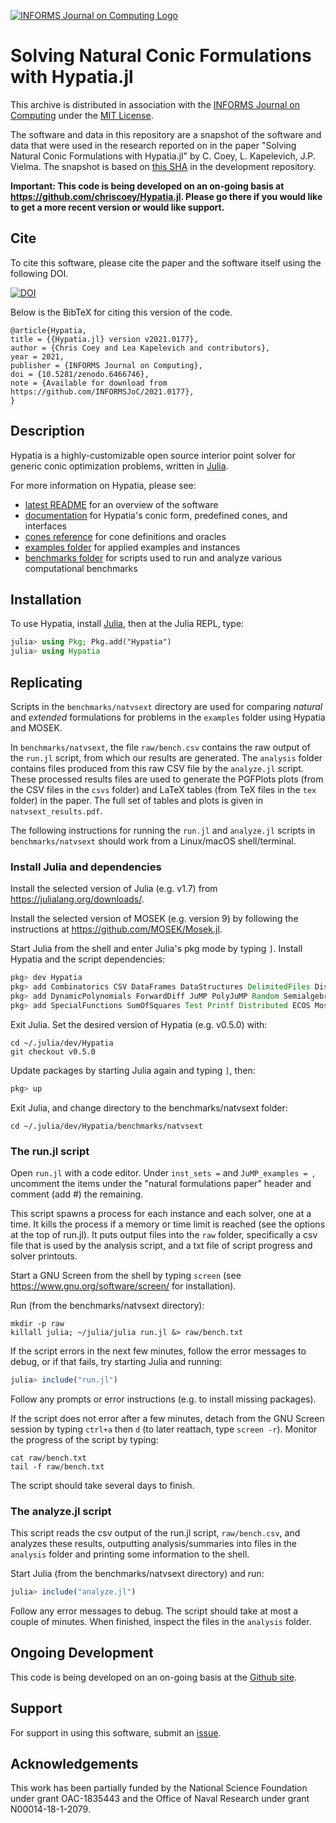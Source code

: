 [![INFORMS Journal on Computing Logo](https://INFORMSJoC.github.io/logos/INFORMS_Journal_on_Computing_Header.jpg)](https://pubsonline.informs.org/journal/ijoc)

# Solving Natural Conic Formulations with Hypatia.jl

This archive is distributed in association with the [INFORMS Journal on
Computing](https://pubsonline.informs.org/journal/ijoc) under the [MIT License](LICENSE).

The software and data in this repository are a snapshot of the software and data
that were used in the research reported on in the paper
"Solving Natural Conic Formulations with Hypatia.jl" by C. Coey, L. Kapelevich, J.P. Vielma.
The snapshot is based on
[this SHA](https://github.com/chriscoey/Hypatia.jl/commit/2a5230db92c285d09cb9cfeb40571bb58a808ea3)
in the development repository.

**Important: This code is being developed on an on-going basis at
https://github.com/chriscoey/Hypatia.jl. Please go there if you would like to
get a more recent version or would like support.**

## Cite

To cite this software, please cite the paper and the software itself using the following DOI.

[![DOI](https://zenodo.org/badge/DOI/10.5281/zenodo.6466746.svg)](https://doi.org/10.5281/zenodo.6466746)

Below is the BibTeX for citing this version of the code.

```
@article{Hypatia,
title = {{Hypatia.jl} version v2021.0177},
author = {Chris Coey and Lea Kapelevich and contributors},
year = 2021,
publisher = {INFORMS Journal on Computing},
doi = {10.5281/zenodo.6466746},
note = {Available for download from https://github.com/INFORMSJoC/2021.0177},
}
```

## Description

Hypatia is a highly-customizable open source interior point solver for generic conic optimization problems, written in [Julia](https://julialang.org/).

For more information on Hypatia, please see:
- [latest README](https://github.com/chriscoey/Hypatia.jl#readme) for an overview of the software
- [documentation](https://chriscoey.github.io/Hypatia.jl/dev) for Hypatia's conic form, predefined cones, and interfaces
- [cones reference](https://github.com/chriscoey/Hypatia.jl/wiki/files/coneref.pdf) for cone definitions and oracles
- [examples folder](https://github.com/chriscoey/Hypatia.jl/tree/master/examples) for applied examples and instances
- [benchmarks folder](https://github.com/chriscoey/Hypatia.jl/tree/master/benchmarks) for scripts used to run and analyze various computational benchmarks

## Installation

To use Hypatia, install [Julia](https://julialang.org/downloads/), then at the Julia REPL, type:
```julia
julia> using Pkg; Pkg.add("Hypatia")
julia> using Hypatia
```

## Replicating

Scripts in the `benchmarks/natvsext` directory are used for comparing _natural_ and _extended_ formulations for problems in the `examples` folder using Hypatia and MOSEK.

In `benchmarks/natvsext`, the file `raw/bench.csv` contains the raw output of the `run.jl` script, from which our results are generated.
The `analysis` folder contains files produced from this raw CSV file by the `analyze.jl` script.
These processed results files are used to generate the PGFPlots plots (from the CSV files in the `csvs` folder) and LaTeX tables (from TeX files in the `tex` folder) in the paper.
The full set of tables and plots is given in `natvsext_results.pdf`.

The following instructions for running the `run.jl` and `analyze.jl` scripts in `benchmarks/natvsext` should work from a Linux/macOS shell/terminal.

### Install Julia and dependencies

Install the selected version of Julia (e.g. v1.7) from https://julialang.org/downloads/.

Install the selected version of MOSEK (e.g. version 9) by following the instructions at https://github.com/MOSEK/Mosek.jl.

Start Julia from the shell and enter Julia's pkg mode by typing `]`.
Install Hypatia and the script dependencies:
```julia
pkg> dev Hypatia
pkg> add Combinatorics CSV DataFrames DataStructures DelimitedFiles Distributions
pkg> add DynamicPolynomials ForwardDiff JuMP PolyJuMP Random SemialgebraicSets
pkg> add SpecialFunctions SumOfSquares Test Printf Distributed ECOS MosekTools
```
Exit Julia.
Set the desired version of Hypatia (e.g. v0.5.0) with:
```shell
cd ~/.julia/dev/Hypatia
git checkout v0.5.0
```
Update packages by starting Julia again and typing `]`, then:
```julia
pkg> up
```
Exit Julia, and change directory to the benchmarks/natvsext folder:
```shell
cd ~/.julia/dev/Hypatia/benchmarks/natvsext
```

### The run.jl script

Open `run.jl` with a code editor.
Under `inst_sets =` and `JuMP_examples = `, uncomment the items under the "natural formulations paper" header and comment (add #) the remaining.

This script spawns a process for each instance and each solver, one at a time.
It kills the process if a memory or time limit is reached (see the options at the top of run.jl).
It puts output files into the `raw` folder, specifically a csv file that is used by the analysis script, and a txt file of script progress and solver printouts.

Start a GNU Screen from the shell by typing `screen`
(see https://www.gnu.org/software/screen/ for installation).

Run (from the benchmarks/natvsext directory):
```shell
mkdir -p raw
killall julia; ~/julia/julia run.jl &> raw/bench.txt
```
If the script errors in the next few minutes, follow the error messages to debug, or if that fails, try starting Julia and running:
```julia
julia> include("run.jl")
```
Follow any prompts or error instructions (e.g. to install missing packages).

If the script does not error after a few minutes, detach from the GNU Screen session by typing `ctrl+a` then `d` (to later reattach, type `screen -r`).
Monitor the progress of the script by typing:
```shell
cat raw/bench.txt
tail -f raw/bench.txt
```
The script should take several days to finish.

### The analyze.jl script

This script reads the csv output of the run.jl script, `raw/bench.csv`, and analyzes these results, outputting analysis/summaries into files in the `analysis` folder and printing some information to the shell.

Start Julia (from the benchmarks/natvsext directory) and run:
```julia
julia> include("analyze.jl")
```
Follow any error messages to debug.
The script should take at most a couple of minutes.
When finished, inspect the files in the `analysis` folder.

## Ongoing Development

This code is being developed on an on-going basis at the
[Github site](https://github.com/chriscoey/Hypatia.jl).

## Support

For support in using this software, submit an
[issue](https://github.com/chriscoey/Hypatia.jl/issues/new).

## Acknowledgements

This work has been partially funded by the National Science Foundation under grant OAC-1835443 and the Office of Naval Research under grant N00014-18-1-2079.
